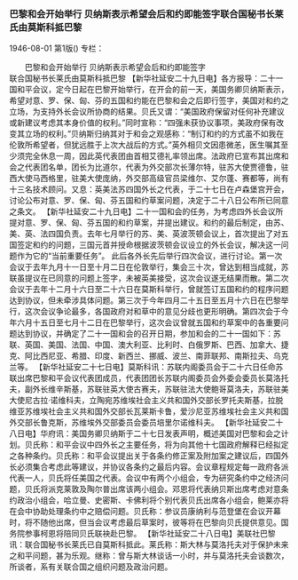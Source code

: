### 巴黎和会开始举行  贝纳斯表示希望会后和约即能签字联合国秘书长莱氏由莫斯科抵巴黎

1946-08-01
第1版()
专栏：

　　巴黎和会开始举行
    贝纳斯表示希望会后和约即能签字         
    联合国秘书长莱氏由莫斯科抵巴黎
    【新华社延安二十九日电】各方报导：二十一国和平会议，定今日起在巴黎开始举行，在开会的前一天，美国务卿贝纳斯表示，希望对意、罗、保、匈、芬的五国和约能在巴黎和会之后即行签字，美国对和约之立场，为支持外长会议所协商的结果。贝氏又谓：“美国政府保留对任何补充建议或新建议考虑其本身价值的权利。”同时宣称：“四强未获协议事项，美政府保有改变其立场的权利。”贝纳斯归纳其对于和会之观感称：“制订和约的方式虽不如我在伦敦所希望者，但犹远胜于上次大战后的方式。”英外相贝文因患微恙，医生嘱其至少须完全休息一周，因此英代表团由首相艾德礼率领出席。法政府已宣布其出席和会之代表团名单，团长为比道尔，代表为外交部次长薄尔特，驻苏大使贾德鲁，驻西大使马西格里，驻美大使庞纳，外交部高级官员梁维尔、艾尔蓬、赛都等，尚有十三名技术顾问。又息：英美法苏四国外长之代表，于二十七日在卢森堡宫开会，讨论公布对意、罗、保、匈、芬五国和约草案问题，决定于二十八日公布所已同意之条文。
    【新华社延安二十九日电】二十一国和会的任务，为考虑四外长会议所提对意、罗、保、匈、芬五国的和约草案，并提出建议。和约的最后制定，由苏、美、英、法四国负责。去年七月举行的苏、美、英波茨顿会议上，首次提出了对五国签定和约的问题，三国元首并授命根据波茨顿会议设立的外长会议，解决这一问题作为它的“当前重要任务”。
    此后各外长先后举行四次会议，进行讨论。第一次会议于去年九月十一日至十月二日在伦敦举行，集会三十次，曾达到相当成就，苏联虽提议在已同意的问题上签字，未被英美接受，这次会议遂无结果而散。第二次会议于去年十二月十六日至二十六日在莫斯科举行，曾就签订五国和约的程序问题达到协议，但未牵涉具体问题。第三次于今年四月二十五日至五月十六日在巴黎举行，这次会议争论最多，各国政府对和草中的意见分歧也更形明确。第四次会于今年六月十五日至七月十二日在巴黎举行，这次会议曾就五国和约草案中的各重要问题达到协议，并确定了二十一国和会的召开日期，参加和会的二十一国如下：苏联、英国、美国、法国、中国、澳大利亚、比利时、白俄罗斯、巴西、加拿大、捷克、阿比西尼亚、希腊、印度、新西兰、挪威、波兰、南菲联邦、南斯拉夫、乌克兰等。
    【新华社延安二十七日电】莫斯科讯：苏联内阁委员会于二十六日任命苏联出席巴黎和平会议代表团成员，代表团团长苏联内阁委员会外委会委员长莫洛托夫，副外长维辛斯基，苏联驻英大使古赛夫，苏联驻法大使鲍哥莫洛夫，苏联驻美大使尼古拉·诺维科夫，立陶宛苏维埃社会主义共和国外交部长罗托夫斯基，拉脱维亚苏维埃社会主义共和国外交部长瓦莱斯卡鲁，爱沙尼亚苏维埃社会主义共和国外交部长鲁克斯，苏维埃外交部委员会委员培里尔诺维科夫。
    【新华社延安二十八日电】华府讯：美国务卿贝纳斯于二十七日发表声明，概述美国对巴黎和会之计划。贝氏称：和平会议中四外长之主要任务，将为向其他十七国政府解释已经拟定之各种条约。贝氏称：和平会议提出关于各条约修正案及附加案之建议后，四国外长必须集合考虑此等建议，并协议各条约之最后内容。会议章程规定每一政府各派代表一人，贝氏将任美国之代表。会议中有两个小组会，专为研究条约中之经济问题，贝氏将派克莱敦及陶尔普出席该两小组会。邓恩将代表纳贝斯出席考虑对意条约政治小组会，哈立曼、史密斯、卡佛利将个别代表贝氏出席各小组会，鲍莱亦将在会中协助处理条约中之赔偿问题。贝氏称：参议员康纳利与范登堡在会议开幕时，将不随他出席，但当会议考虑最后草案时，彼等将在巴黎向贝氏提供意见。国务院参事柯恩将陪同贝氏联袂赴巴黎。
    【新华社延安二十八日电】美联社巴黎讯：联合国秘书长莱氏已自莫斯科抵此。莱氏称：斯大林与莫洛托夫对于保护未来之和平问题，甚为乐观。继称：曾与斯大林谈话一小时，并与莫洛托夫会谈数次，所谈者，系有关联合国之组织问题及政治问题。
